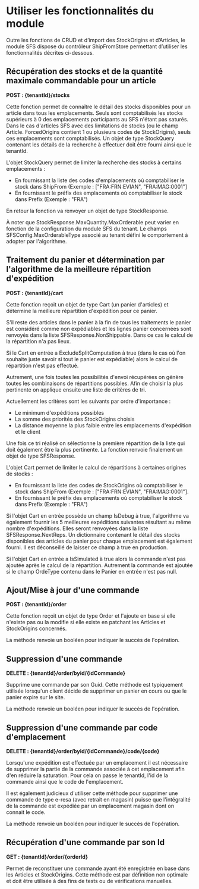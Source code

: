 # Utiliser les fonctionnalités du module
Outre les fonctions de CRUD et d’import des StockOrigins et d’Articles, le module SFS dispose du contrôleur ShipFromStore permettant d’utiliser les fonctionnalités décrites ci-dessous.

## Récupération des stocks et de la quantité maximale commandable pour un article
__POST : {tenantId}/stocks__

Cette fonction permet de connaître le détail des stocks disponibles pour un article dans tous les emplacements. Seuls sont comptabilisés les stocks supérieurs à 0 des emplacements participants au SFS n'étant pas saturés. Dans le cas d'articles SFS avec des limitations de stocks (ou le champ Article. ForcedOrigins contient 1 ou plusieurs codes de StockOrigins), seuls ces emplacements sont comptabilisés. Un objet de type StockQuery contenant les détails de la recherche à effectuer doit être fourni ainsi que le tenantId.

L'objet StockQuery permet de limiter la recherche des stocks à certains emplacements :
- En fournissant la liste des codes d'emplacements où comptabiliser le stock dans ShipFrom (Exemple : ["FRA:FRN:EVIAN", "FRA:MAG:0001"]
- En fournissant le préfix des emplacements où comptabiliser le stock dans Prefix (Exemple : "FRA")

En retour la fonction va renvoyer un objet de type StockResponse.

À noter que StockResponse.MaxQuantity.MaxOrderable peut varier en fonction de la configuration du module SFS du tenant. Le champs SFSConfig.MaxOrderableType associé au tenant défini le comportement à adopter par l'algorithme.

## Traitement du panier et détermination par l'algorithme de la meilleure répartition d'expédition

__POST : {tenantId}/cart__

Cette fonction reçoit un objet de type Cart (un panier d'articles) et détermine la meilleure répartition d'expédition pour ce panier.

S'il reste des articles dans le panier à la fin de tous les traitements le panier est considéré comme non expédiables et les lignes panier concernées sont renvoyés dans la liste SFSResponse.NonShippable. Dans ce cas le calcul de la répartition n'a pas lieux.

Si le Cart en entrée a ExcludeSplitComputation à true (dans le cas où l'on souhaite juste savoir si tout le panier est expédiable) alors le calcul de répartition n'est pas effectué.

Autrement, une fois toutes les possibilités d'envoi récupérées on génère toutes les combinaisons de répartitions possibles. Afin de choisir la plus pertinente on applique ensuite une liste de critères de tri.

Actuellement les critères sont les suivants par ordre d'importance :
- Le minimum d'expéditions possibles
- La somme des priorités des StockOrigins choisis
- La distance moyenne la plus faible entre les emplacements d'expédition et le client

Une fois ce tri réalisé on sélectionne la première répartition de la liste qui doit également être la plus pertinente. La fonction renvoie finalement un objet de type SFSResponse.

L'objet Cart permet de limiter le calcul de répartitions à certaines origines de stocks :

- En fournissant la liste des codes de StockOrigins où comptabiliser le stock dans ShipFrom (Exemple : ["FRA:FRN:EVIAN", "FRA:MAG:0001"].
- En fournissant le préfix des emplacements où comptabiliser le stock dans Prefix (Exemple : "FRA")

Si l'objet Cart en entrée possède un champ IsDebug à true, l'algorithme va également fournir les 5 meilleures expéditions suivantes résultant au même nombre d'expéditions. Elles seront renvoyées dans la liste SFSResponse.NextReps. Un dictionnaire contenant le détail des stocks disponibles des articles du panier pour chaque emplacement est également fourni. Il est déconseillé de laisser ce champ à true en production.

Si l'objet Cart en entrée a IsSimulated à true alors la commande n'est pas ajoutée après le calcul de la répartition. Autrement la commande est ajoutée si le champ OrdeType contenu dans le Panier en entrée n'est pas null.
## Ajout/Mise à jour d'une commande

__POST : {tenantId}/order__

Cette fonction reçoit un objet de type Order et l'ajoute en base si elle n'existe pas ou la modifie si elle existe en patchant les Articles et StockOrigins concernés.

La méthode renvoie un booléen pour indiquer le succès de l'opération.

## Suppression d'une commande

__DELETE : {tenantId}/order/byid/{idCommande}__

Supprime une commande par son Guid. Cette méthode est typiquement utilisée lorsqu'un client décide de supprimer un panier en cours ou que le panier expire sur le site.

La méthode renvoie un booléen pour indiquer le succès de l'opération.

## Suppression d'une commande par code d'emplacement

__DELETE : {tenantId}/order/byid/{idCommande}/code/{code}__

Lorsqu'une expédition est effectuée par un emplacement il est nécessaire de supprimer la partie de la commande associée à cet emplacement afin d'en réduire la saturation. Pour cela on passe le tenantId, l'id de la commande ainsi que le code de l'emplacement.

Il est également judicieux d'utiliser cette méthode pour supprimer une commande de type e-resa (avec retrait en magasin) puisse que l'intégralité de la commande est expédiée par un emplacement magasin dont on connait le code.

La méthode renvoie un booléen pour indiquer le succès de l'opération.
## Récupération d'une commande par son Id

__GET : {tenantId}/order/{orderId}__

Permet de reconstituer une commande ayant été enregistrée en base dans les Articles et StockOrigins. Cette méthode est par définition non optimale et doit être utilisée à des fins de tests ou de vérifications manuelles.
